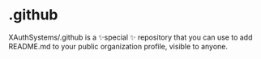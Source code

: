 # .github
XAuthSystems/.github is a ✨special ✨ repository that you can use to add README.md to your public organization profile, visible to anyone. 
